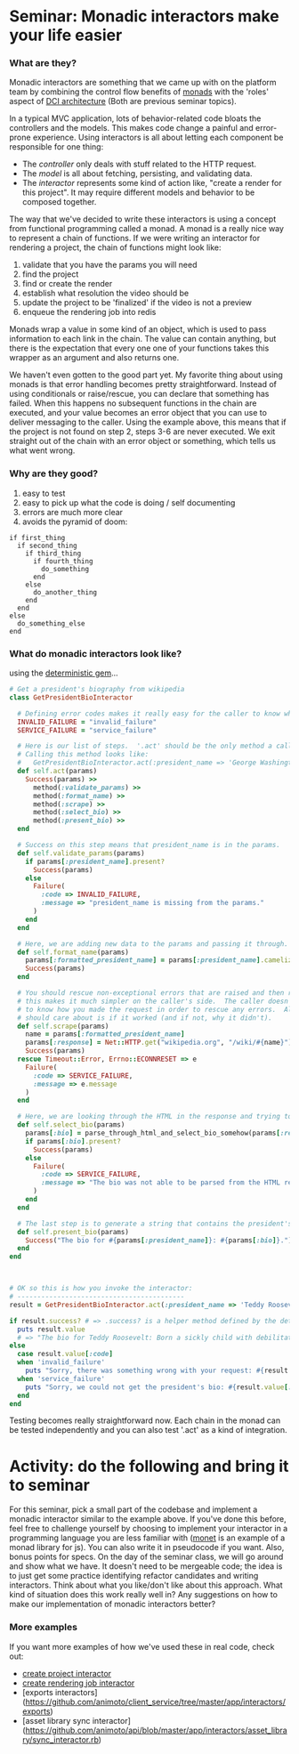 # Seminar: Monadic interactors make your life easier

### What are they?
Monadic interactors are something that we came up with on the platform team by combining the control flow benefits of [monads](https://codon.com/refactoring-ruby-with-monads) with the 'roles' aspect of [DCI architecture](http://www.artima.com/articles/dci_vision.html) (Both are previous seminar topics).

In a typical MVC application, lots of behavior-related code bloats the controllers and the models.  This makes code change a painful and error-prone experience. Using interactors is all about letting each component be responsible for one thing:

- The *controller* only deals with stuff related to the HTTP request.
- The *model* is all about fetching, persisting, and validating data.
- The *interactor* represents some kind of action like, "create a render for this project".  It may require different models and behavior to be composed together.

The way that we've decided to write these interactors is using a concept from functional programming called a monad. A monad is a really nice way to represent a chain of functions.  If we were writing an interactor for rendering a project, the chain of functions might look like:

1. validate that you have the params you will need
2. find the project
3. find or create the render
4. establish what resolution the video should be
5. update the project to be 'finalized' if the video is not a preview
6. enqueue the rendering job into redis

Monads wrap a value in some kind of an object, which is used to pass information to each link in the chain.  The value can contain anything, but there is the expectation that every one one of your functions takes this wrapper as an argument and also returns one.

We haven't even gotten to the good part yet.  My favorite thing about using monads is that error handling becomes pretty straightforward.  Instead of using conditionals or raise/rescue, you can declare that something has failed.  When this happens no subsequent functions in the chain are executed, and your value becomes an error object that you can use to deliver messaging to the caller.  Using the example above, this means that if the project is not found on step 2, steps 3-6 are never executed.  We exit straight out of the chain with an error object or something, which tells us what went wrong.

### Why are they good?
1. easy to test
2. easy to pick up what the code is doing / self documenting
3. errors are much more clear
4. avoids the pyramid of doom:

```
if first_thing
  if second_thing
    if third_thing
      if fourth_thing
        do_something
      end
    else
      do_another_thing
    end
  end
else
  do_something_else
end
```

### What do monadic interactors look like?
using the [deterministic gem](https://github.com/pzol/deterministic)...

```ruby
# Get a president's biography from wikipedia
class GetPresidentBioInteractor

  # Defining error codes makes it really easy for the caller to know what to expect.
  INVALID_FAILURE = "invalid_failure"
  SERVICE_FAILURE = "service_failure"

  # Here is our list of steps.  '.act' should be the only method a caller needs to know about.
  # Calling this method looks like:
  #   GetPresidentBioInteractor.act(:president_name => 'George Washington')
  def self.act(params)
    Success(params) >>
      method(:validate_params) >>
      method(:format_name) >>
      method(:scrape) >>
      method(:select_bio) >>
      method(:present_bio) >>
  end

  # Success on this step means that president_name is in the params.
  def self.validate_params(params)
    if params[:president_name].present?
      Success(params)
    else
      Failure(
        :code => INVALID_FAILURE,
        :message => "president_name is missing from the params."
      )
    end
  end

  # Here, we are adding new data to the params and passing it through.
  def self.format_name(params)
    params[:formatted_president_name] = params[:president_name].camelize
    Success(params)
  end

  # You should rescue non-exceptional errors that are raised and then return a Failure.
  # this makes it much simpler on the caller's side.  The caller doesn't have
  # to know how you made the request in order to rescue any errors.  All it
  # should care about is if it worked (and if not, why it didn't).
  def self.scrape(params)
    name = params[:formatted_president_name]
    params[:response] = Net::HTTP.get("wikipedia.org", "/wiki/#{name}")
    Success(params)
  rescue Timeout::Error, Errno::ECONNRESET => e
    Failure(
      :code => SERVICE_FAILURE,
      :message => e.message
    )
  end

  # Here, we are looking through the HTML in the response and trying to find the president's bio.
  def self.select_bio(params)
    params[:bio] = parse_through_html_and_select_bio_somehow(params[:response])
    if params[:bio].present?
      Success(params)
    else
      Failure(
        :code => SERVICE_FAILURE,
        :message => "The bio was not able to be parsed from the HTML response."
      )
    end
  end

  # The last step is to generate a string that contains the president's bio.
  def self.present_bio(params)
    Success("The bio for #{params[:president_name]}: #{params[:bio]}.")
  end
end



# OK so this is how you invoke the interactor:
# ------------------------------------------
result = GetPresidentBioInteractor.act(:president_name => 'Teddy Roosevelt')

if result.success? # => .success? is a helper method defined by the deterministic gem
  puts result.value
  # => "The bio for Teddy Roosevelt: Born a sickly child with debilitating asthma, Roosevelt..."
else
  case result.value[:code]
  when 'invalid_failure'
    puts "Sorry, there was something wrong with your request: #{result.value[:message]}."
  when 'service_failure'
    puts "Sorry, we could not get the president's bio: #{result.value[:message]}."
  end
end

```

Testing becomes really straightforward now.  Each chain in the monad can be tested independently and you can also test '.act' as a kind of integration.

# Activity: do the following and bring it to seminar
For this seminar, pick a small part of the codebase and implement a monadic interactor similar to the example above.  If you've done this before, feel free to challenge yourself by choosing to implement your interactor in a programming language you are less familiar with ([monet](https://cwmyers.github.io/monet.js/) is an example of a monad library for js).  You can also write it in pseudocode if you want.  Also, bonus points for specs.  On the day of the seminar class, we will go around and show what we have.  It doesn't need to be mergeable code; the idea is to just get some practice identifying refactor candidates and writing interactors.  Think about what you like/don't like about this approach.  What kind of situation does this work really well in?  Any suggestions on how to make our implementation of monadic interactors better?

### More examples
If you want more examples of how we've used these in real code, check out:

- [create project interactor](https://github.com/animoto/api/blob/master/app/interactors/create_project_interactor.rb)
- [create rendering job interactor](https://github.com/animoto/api/blob/master/app/interactors/create_rendering_job_interactor.rb)
- [exports interactors] (https://github.com/animoto/client_service/tree/master/app/interactors/exports)
- [asset library sync interactor] (https://github.com/animoto/api/blob/master/app/interactors/asset_library/sync_interactor.rb)

